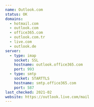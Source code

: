 ```yaml
---
name: Outlook.com
status: OK
domains:
  - hotmail.com
  - outlook.com
  - office365.com
  - outlook.com.tr
  - live.com
  - outlook.de
server:
  - type: imap
    socket: SSL
    hostname: outlook.office365.com
    port: 993
  - type: smtp
    socket: STARTTLS
    hostname: smtp.office365.com
    port: 587
last_checked: 2021-02
website: https://outlook.live.com/mail
---
```

